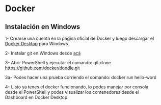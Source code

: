 # Docker
## Instalación en Windows
1- Crearse una cuenta en la página oficial de Docker y luego descargar el [Docker Desktop](https://download.docker.com/win/stable/Docker%20Desktop%20Installer.exe) para Windows

2- Instalar git en Windows desde [acá](https://git-scm.com/downloads)

3- Abrir PowerShell y ejecutar el comando:  git clone https://github.com/docker/doodle.git

  3a- Podes hacer una prueba corriendo el comando: docker run hello-word 

4- Listo ya tenes el docker funcionando, lo podes manejar por consola desde el PowerShell y podes visualizar los contenedores desde el Dashboard en Docker Desktop
